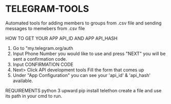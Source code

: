 # TELEGRAM-TOOLS
Automated tools for adding members to groups from .csv file and sending messages to memebers from .csv file

HOW TO GET YOUR APP API_ID AND APP API_HASH
1. Go to "my.telegram.org/auth 
2. Input Phone Number you would like to use and press "NEXT"  you will be sent a confirmation code.
3. Input CONFIRMATION CODE 
4. Next> Click API development tools  Fill the form that comes up  
5. Under "App Configuration" you can see your 'api_id' &amp; 'api_hash' available.

REQUIREMENTS
python 3 upward 
pip install telethon
create a file and use its path in your cmd to run.
